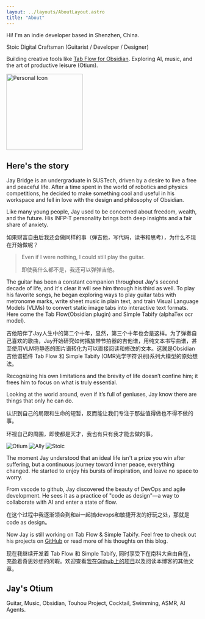 ```yaml
---
layout: ../layouts/AboutLayout.astro
title: "About"
---
```


Hi! I'm an indie developer based in Shenzhen, China.

Stoic Digital Craftsman (Guitarist / Developer / Designer)

Building creative tools like [Tab Flow for Obsidian](https://github.com/LIUBINfighter/Obsidian-Tab-Flow). Exploring AI, music, and the art of productive leisure (Otium).

<img src="./icon.jpg" alt="Personal Icon" width="200">

## Here's the story

Jay Bridge is an undergraduate in SUSTech, driven by a desire to live a free and peaceful life. After a time spent in the world of robotics and physics competitions, he decided to make something cool and useful in his workspace and fell in love with the design and philosophy of Obsidian.

Like many young people, Jay used to be concerned about freedom, wealth, and the future. His INFP-T personality brings both deep insights and a fair share of anxiety.

如果财富自由后我还会做同样的事（弹吉他，写代码，读书和思考），为什么不现在开始做呢？

> Even if I were nothing, I could still play the guitar.
>
> 即使我什么都不是，我还可以弹弹吉他。

The guitar has been a constant companion throughout Jay's second decade of life, and it's clear it will see him through his third as well. To play his favorite songs, he began exploring ways to play guitar tabs with metronome marks, write sheet music in plain text, and train Visual Language Models (VLMs) to convert static image tabs into interactive text formats. Here come the Tab Flow(Obsidian plugin) and Simple Tabify (alphaTex ocr model).

吉他陪伴了Jay人生中的第二个十年，显然，第三个十年也会是这样。为了弹奏自己喜欢的歌曲，Jay开始研究如何播放带节拍器的吉他谱，用纯文本书写曲谱，甚至使用VLM将静态的图片谱转化为可以直接阅读和修改的文本。这就是Obsidian吉他谱插件 Tab Flow 和 Simple Tabify (OMR光学字符识别)系列大模型的原始想法。

Recognizing his own limitations and the brevity of life doesn’t confine him; it frees him to focus on what is truly essential.

Looking at the world around, even if it’s full of geniuses, Jay know there are things that only he can do.

认识到自己的局限和生命的短暂，反而能让我们专注于那些值得做也不得不做的事。

环视自己的周围，即使都是天才，我也有只有我才能去做的事。

<div class="flex justify-center gap-2 my-2" style="margin-top:0.5rem;margin-bottom:0.5rem;">
    <img src="https://img.shields.io/badge/Otium-Productive_Leisure-005f73?style=flat-square&logo=octopusdeploy" alt="Otium" class="inline-block align-middle" style="margin-top:0;margin-bottom:0;" />
    <img src="https://img.shields.io/badge/Ally-Order_Over_Chaos-4a4e69?style=flat-square&logo=starship" alt="Ally" class="inline-block align-middle" style="margin-top:0;margin-bottom:0;" />
    <img src="https://img.shields.io/badge/Stoic-Virtue_is_the_Good-512da8?style=flat-square&logo=headspace" alt="Stoic" class="inline-block align-middle" style="margin-top:0;margin-bottom:0;" />
</div>

The moment Jay understood that an ideal life isn't a prize you win after suffering, but a continuous journey toward inner peace, everything changed. He started to enjoy his bursts of inspiration, and leave no space to worry.

From vscode to github, Jay discovered the beauty of DevOps and agile development. He sees it as a practice of "code as design"—a way to collaborate with AI and enter a state of flow.

在这个过程中我逐渐领会到和ai一起搞devops和敏捷开发的好玩之处，那就是code as design。

Now Jay is still working on Tab Flow & Simple Tabify. Feel free to check out his projects on [GitHub](https://github.com/LIUBINfighter) or read more of his thoughts on this blog.

现在我继续开发着 Tab Flow 和 Simple Tabify, 同时享受下在南科大自由自在，充盈着奇思妙想的闲暇。欢迎查看[我在Github上的项目](https://github.com/LIUBINfighter)以及阅读本博客的其他文章。

## Jay's Otium

Guitar, Music, Obsidian, Touhou Project, Cocktail, Swimming, ASMR, AI Agents.
